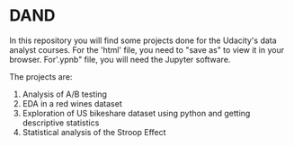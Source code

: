 # DAND
In this repository you will find some projects done for the Udacity's data analyst courses. For the 'html' file, you
need to "save as" to view it in your browser. For'.ypnb" file, you will need the Jupyter software.

The projects are:
1. Analysis of A/B testing
2. EDA in a red wines dataset
3. Exploration of US bikeshare dataset using python and getting descriptive statistics
4. Statistical analysis of the Stroop Effect
